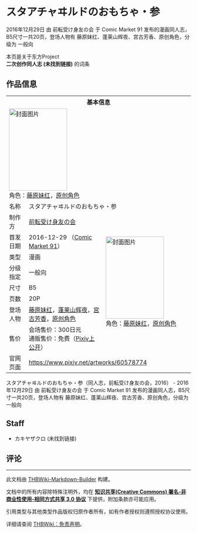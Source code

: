 # スタアチャヰルドのおもちゃ・参

<!-- source html: G:\repos\THBWiki-Markdown-Builder\THBWikiMarkdown\Temp\main\0\0b\ns0%3A%E3%82%B9%E3%82%BF%E3%82%A2%E3%83%81%E3%83%A3%E3%83%B0%E3%83%AB%E3%83%89%E3%81%AE%E3%81%8A%E3%82%82%E3%81%A1%E3%82%83%E3%83%BB%E5%8F%82.html -->

2016年12月29日 由 前転受け身友の会 于 Comic Market 91 发布的漫画同人志，B5尺寸一共20页，登场人物有 藤原妹红、蓬莱山辉夜、宫古芳香、原创角色，分级为 一般向

本页是关于东方Project  
 **二次创作同人志 (未找到链接)** 的词条

## 作品信息

<table><tbody><tr><th colspan="3">基本信息</th></tr><tr><td class="cover-artwork-mobile" colspan="2"><a href="./文件-スタアチャヰルドのおもちゃ・参封面.jpg.md" class="image" title="封面图片"><img alt="封面图片" src="https://upload.thwiki.cc/thumb/7/77/%E3%82%B9%E3%82%BF%E3%82%A2%E3%83%81%E3%83%A3%E3%83%B0%E3%83%AB%E3%83%89%E3%81%AE%E3%81%8A%E3%82%82%E3%81%A1%E3%82%83%E3%83%BB%E5%8F%82%E5%B0%81%E9%9D%A2.jpg/158px-%E3%82%B9%E3%82%BF%E3%82%A2%E3%83%81%E3%83%A3%E3%83%B0%E3%83%AB%E3%83%89%E3%81%AE%E3%81%8A%E3%82%82%E3%81%A1%E3%82%83%E3%83%BB%E5%8F%82%E5%B0%81%E9%9D%A2.jpg" decoding="async" loading="lazy" width="158" height="224" srcset="https://upload.thwiki.cc/thumb/7/77/%E3%82%B9%E3%82%BF%E3%82%A2%E3%83%81%E3%83%A3%E3%83%B0%E3%83%AB%E3%83%89%E3%81%AE%E3%81%8A%E3%82%82%E3%81%A1%E3%82%83%E3%83%BB%E5%8F%82%E5%B0%81%E9%9D%A2.jpg/238px-%E3%82%B9%E3%82%BF%E3%82%A2%E3%83%81%E3%83%A3%E3%83%B0%E3%83%AB%E3%83%89%E3%81%AE%E3%81%8A%E3%82%82%E3%81%A1%E3%82%83%E3%83%BB%E5%8F%82%E5%B0%81%E9%9D%A2.jpg 1.5x, https://upload.thwiki.cc/thumb/7/77/%E3%82%B9%E3%82%BF%E3%82%A2%E3%83%81%E3%83%A3%E3%83%B0%E3%83%AB%E3%83%89%E3%81%AE%E3%81%8A%E3%82%82%E3%81%A1%E3%82%83%E3%83%BB%E5%8F%82%E5%B0%81%E9%9D%A2.jpg/317px-%E3%82%B9%E3%82%BF%E3%82%A2%E3%83%81%E3%83%A3%E3%83%B0%E3%83%AB%E3%83%89%E3%81%AE%E3%81%8A%E3%82%82%E3%81%A1%E3%82%83%E3%83%BB%E5%8F%82%E5%B0%81%E9%9D%A2.jpg 2x" data-file-width="708" data-file-height="1000"></a><div class="cover-char">角色：<a href="./藤原妹红.md" title="藤原妹红">藤原妹红</a>，<a href="/index.php?title=%E5%8E%9F%E5%88%9B%E8%A7%92%E8%89%B2&amp;action=edit&amp;redlink=1" class="new" title="原创角色（页面不存在）">原创角色</a></div></td>
</tr><tr><td class="label">名称</td><td colspan="2"> スタアチャヰルドのおもちゃ・参 </td></tr><tr><td class="label">制作方</td><td><a href="./前転受け身友の会.md" title="前転受け身友の会">前転受け身友の会</a></td><td class="cover-artwork" rowspan="8" style="min-width:224px;"><a href="./文件-スタアチャヰルドのおもちゃ・参封面.jpg.md" class="image" title="封面图片"><img alt="封面图片" src="https://upload.thwiki.cc/thumb/7/77/%E3%82%B9%E3%82%BF%E3%82%A2%E3%83%81%E3%83%A3%E3%83%B0%E3%83%AB%E3%83%89%E3%81%AE%E3%81%8A%E3%82%82%E3%81%A1%E3%82%83%E3%83%BB%E5%8F%82%E5%B0%81%E9%9D%A2.jpg/158px-%E3%82%B9%E3%82%BF%E3%82%A2%E3%83%81%E3%83%A3%E3%83%B0%E3%83%AB%E3%83%89%E3%81%AE%E3%81%8A%E3%82%82%E3%81%A1%E3%82%83%E3%83%BB%E5%8F%82%E5%B0%81%E9%9D%A2.jpg" decoding="async" loading="lazy" width="158" height="224" srcset="https://upload.thwiki.cc/thumb/7/77/%E3%82%B9%E3%82%BF%E3%82%A2%E3%83%81%E3%83%A3%E3%83%B0%E3%83%AB%E3%83%89%E3%81%AE%E3%81%8A%E3%82%82%E3%81%A1%E3%82%83%E3%83%BB%E5%8F%82%E5%B0%81%E9%9D%A2.jpg/238px-%E3%82%B9%E3%82%BF%E3%82%A2%E3%83%81%E3%83%A3%E3%83%B0%E3%83%AB%E3%83%89%E3%81%AE%E3%81%8A%E3%82%82%E3%81%A1%E3%82%83%E3%83%BB%E5%8F%82%E5%B0%81%E9%9D%A2.jpg 1.5x, https://upload.thwiki.cc/thumb/7/77/%E3%82%B9%E3%82%BF%E3%82%A2%E3%83%81%E3%83%A3%E3%83%B0%E3%83%AB%E3%83%89%E3%81%AE%E3%81%8A%E3%82%82%E3%81%A1%E3%82%83%E3%83%BB%E5%8F%82%E5%B0%81%E9%9D%A2.jpg/317px-%E3%82%B9%E3%82%BF%E3%82%A2%E3%83%81%E3%83%A3%E3%83%B0%E3%83%AB%E3%83%89%E3%81%AE%E3%81%8A%E3%82%82%E3%81%A1%E3%82%83%E3%83%BB%E5%8F%82%E5%B0%81%E9%9D%A2.jpg 2x" data-file-width="708" data-file-height="1000"></a><div class="cover-char">角色：<a href="./藤原妹红.md" title="藤原妹红">藤原妹红</a>，<a href="/index.php?title=%E5%8E%9F%E5%88%9B%E8%A7%92%E8%89%B2&amp;action=edit&amp;redlink=1" class="new" title="原创角色（页面不存在）">原创角色</a></div></td>
</tr><tr><td class="label">首发日期</td><td>2016-12-29&#160;（<a href="/展会作品列表?e=Comic+Market%2391">Comic Market 91</a>）</td></tr><tr><td class="label">类型</td><td>漫画</td></tr><tr><td class="label">分级指定</td><td>一般向</td></tr><tr><td class="label">尺寸</td><td>B5</td></tr><tr><td class="label">页数</td><td>20P</td></tr><tr><td class="label">登场人物</td><td><a href="./藤原妹红.md" title="藤原妹红">藤原妹红</a>，<a href="./蓬莱山辉夜.md" title="蓬莱山辉夜">蓬莱山辉夜</a>，<a href="./宫古芳香.md" title="宫古芳香">宫古芳香</a>，<a href="/index.php?title=%E5%8E%9F%E5%88%9B%E8%A7%92%E8%89%B2&amp;action=edit&amp;redlink=1" class="new" title="原创角色（页面不存在）">原创角色</a></td></tr><tr><td class="label">售价</td><td>会场售价：300日元<br>通贩售价：免费（<a rel="nofollow" class="external text" href="https://www.pixiv.net/artworks/61536416">Pixiv上公开</a>）</td></tr>
<tr><td class="label">官网页面</td><td colspan="2"><a rel="nofollow" class="external free" href="https://www.pixiv.net/artworks/60578774">https://www.pixiv.net/artworks/60578774</a></td></tr></tbody></table>

スタアチャヰルドのおもちゃ・参（同人志，前転受け身友の会，2016） - 2016年12月29日 由 前転受け身友の会 于 Comic Market 91 发布的漫画同人志，B5尺寸一共20页，登场人物有 藤原妹红、蓬莱山辉夜、宫古芳香、原创角色，分级为 一般向

## Staff
- カキヤザクロ (未找到链接)


## 评论




---

此文档由 [THBWiki-Markdown-Builder](https://github.com/Delsin-Yu/THBWiki-Markdown-Builder) 构建。

文档中的所有内容除特殊注明外，均在 [**知识共享(Creative Commons) 署名-非商业性使用-相同方式共享 3.0 协议**](https://creativecommons.org/licenses/by-sa/3.0/deed.zh-hans) 下提供，附加条款亦可能应用。

引用类型与其他类型作品版权归原作者所有，如有作者授权则遵照授权协议使用。

详细请查阅 [THBWiki：免责声明](https://thbwiki.cc/THBWiki:%E5%85%8D%E8%B4%A3%E5%A3%B0%E6%98%8E)。

